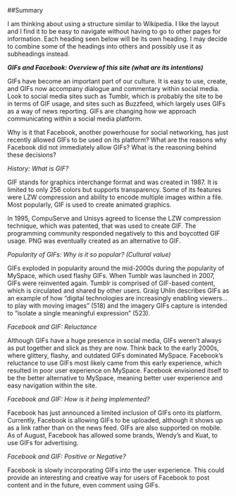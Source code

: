 ##Summary

I am thinking about using a structure similar to Wikipedia. I like the layout and I find it to be easy to navigate without having to go to other pages for information. Each heading seen below will be its own heading. I may decide to combine some of the headings into others and possibly use it as subheadings instead. 

_****GIFs and Facebook: Overview of this site (what are its intentions)****_

GIFs have become an important part of our culture. It is easy to use, create, and GIFs now accompany dialogue and commentary within social media. Look to social media sites such as Tumblr, which is probably the site to be in terms of GIF usage, and sites such as Buzzfeed, which largely uses GIFs as a way of news reporting. GIFs are changing how we approach communicating within a social media platform. 

Why is it that Facebook, another powerhouse for social networking, has just recently allowed GIFs to be used on its platform? What are the reasons why Facebook did not immediately allow GIFs? What is the reasoning behind these decisions? 

_History: What is GIF?_

GIF stands for graphics interchange format and was created in 1987. It is limited to only 256 colors but supports transparency. Some of its features were LZW compression and ability to encode multiple images within a file. Most popularly, GIF is used to create animated graphics.

In 1995, CompuServe and Unisys agreed to license the LZW compression technique, which was patented, that was used to create GIF. The programming community responded negatively to this and boycotted GIF usage. PNG was eventually created as an alternative to GIF. 

_Popularity of GIFs: Why is it so popular? (Cultural value)_

GIFs exploded in popularity around the mid-2000s during the popularity of MySpace, which used flashy GIFs. When Tumblr was launched in 2007, GIFs were reinvented again. Tumblr is comprised of GIF-based content, which is circulated and shared by other users. Graig Uhlin describes GIFs as an example of how “digital technologies are increasingly enabling viewers… to play with moving images” (518) and the imagery GIFs capture is intended to “isolate a single meaningful expression” (523). 

_Facebook and GIF: Reluctance_

Although GIFs have a huge presence in social media, GIFs weren’t always as put together and slick as they are now. Think back to the early 2000s, where glittery, flashy, and outdated GIFs dominated MySpace. Facebook’s reluctance to use GIFs most likely came from this early experience, which resulted in poor user experience on MySpace. Facebook envisioned itself to be the better alternative to MySpace, meaning better user experience and easy navigation within the site. 

_Facebook and GIF: How is it being implemented?_

Facebook has just announced a limited inclusion of GIFs onto its platform. Currently, Facebook is allowing GIFs to be uploaded, although it shows up as a link rather than on the news feed. GIFs are also supported on mobile. As of August, Facebook has allowed some brands, Wendy’s and Kuat, to use GIFs for advertising. 

_Facebook and GIF: Positive or Negative?_

Facebook is slowly incorporating GIFs into the user experience. This could provide an interesting and creative way for users of Facebook to post content and in the future, even comment using GIFs. 



